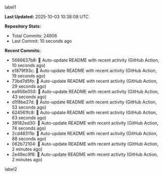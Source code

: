 
label1 
<!-- ACTIVITY_START -->
**Last Updated:** 2025-10-03 10:38:08 UTC

**Repository Stats:**
- Total Commits: 24606
- Last Commit: 10 seconds ago

**Recent Commits:**
- 5686637b8: 🤖 Auto-update README with recent activity (GitHub Action, 10 seconds ago)
- e1879f93c: 🤖 Auto-update README with recent activity (GitHub Action, 19 seconds ago)
- 73bd7d5fb: 🤖 Auto-update README with recent activity (GitHub Action, 29 seconds ago)
- ea958e050: 🤖 Auto-update README with recent activity (GitHub Action, 43 seconds ago)
- d1f8be27d: 🤖 Auto-update README with recent activity (GitHub Action, 53 seconds ago)
- 624561fc8: 🤖 Auto-update README with recent activity (GitHub Action, 63 seconds ago)
- 38182ed30: 🤖 Auto-update README with recent activity (GitHub Action, 74 seconds ago)
- 2cd48311b: 🤖 Auto-update README with recent activity (GitHub Action, 88 seconds ago)
- 062b72104: 🤖 Auto-update README with recent activity (GitHub Action, 2 minutes ago)
- 2e49ec9f6: 🤖 Auto-update README with recent activity (GitHub Action, 2 minutes ago)
<!-- ACTIVITY_END -->

label2
